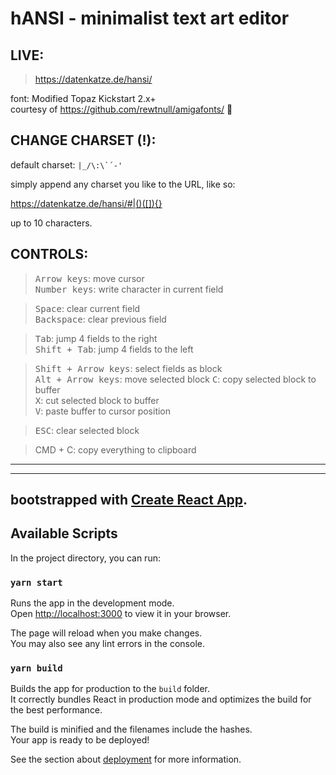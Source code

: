 # hANSI - minimalist text art editor

## LIVE:

> https://datenkatze.de/hansi/

font: Modified Topaz Kickstart 2.x+   
courtesy of https://github.com/rewtnull/amigafonts/ 🖤

## CHANGE CHARSET (!):

default charset: ```|_/\:\`´-'```

simply append any charset you like to the URL, like so:

https://datenkatze.de/hansi/#|()([]){}

up to 10 characters.

## CONTROLS:

> <kbd>Arrow keys</kbd>: move cursor    
> <kbd>Number keys</kbd>: write character in current field

> <kbd>Space</kbd>: clear current field  
> <kbd>Backspace</kbd>: clear previous field

> <kbd>Tab</kbd>: jump 4 fields to the right  
> <kbd>Shift + Tab</kbd>: jump 4 fields to the left

> <kbd>Shift + Arrow keys</kbd>: select fields as block  
> <kbd>Alt + Arrow keys</kbd>: move selected block
> <kbd>C</kbd>: copy selected block to buffer  
> <kbd>X</kbd>: cut selected block to buffer  
> <kbd>V</kbd>: paste buffer to cursor position  

> <kbd>ESC</kbd>: clear selected block  


> </kbd>CMD + C</kbd>: copy everything to clipboard

--------------------------------------
---

## bootstrapped with [Create React App](https://github.com/facebook/create-react-app).

## Available Scripts

In the project directory, you can run:

### `yarn start`

Runs the app in the development mode.\
Open [http://localhost:3000](http://localhost:3000) to view it in your browser.

The page will reload when you make changes.\
You may also see any lint errors in the console.

### `yarn build`

Builds the app for production to the `build` folder.\
It correctly bundles React in production mode and optimizes the build for the best performance.

The build is minified and the filenames include the hashes.\
Your app is ready to be deployed!

See the section about [deployment](https://facebook.github.io/create-react-app/docs/deployment) for more information.

